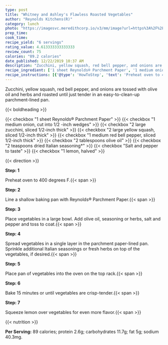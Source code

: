 ```yaml
---
type: post
title: "Whitney and Ashley's Flawless Roasted Vegetables"
author: "Reynolds Kitchens(R)"
category: lunch
photo: "https://imagesvc.meredithcorp.io/v3/mm/image?url=https%3A%2F%2Fcf-images.us-east-1.prod.boltdns.net%2Fv1%2Fstatic%2F1033249144001%2F155bff5c-e9ae-406a-a1ee-a372b71505be%2F367351ea-9b6b-49f0-a194-3cd4158e53c8%2F1280x720%2Fmatch%2Fimage.jpg"
prep_time: 
cook_time: 
recipe_yield: "6 servings"
rating_value: 4.613333333333333
review_count: 75
calories: "89.2 calories"
date_published: 12/22/2019 10:37 AM
description: "Zucchini, yellow squash, red bell pepper, and onions are tossed with olive oil and herbs and roasted until just tender in an easy-to-clean-up parchment-lined pan."
recipe_ingredient: ['1 sheet Reynolds® Parchment Paper', '1 medium onion, cut into 1/2 -inch wedges', '2 large zucchini, sliced 1/2-inch thick', '2 large yellow squash, sliced 1/2-inch thick', '1 medium red bell pepper, sliced 1/2-inch thick', '2 tablespoons olive oil', '2 teaspoons dried Italian seasoning*', 'Salt and pepper to taste', '1 lemon, halved']
recipe_instructions: [{'@type': 'HowToStep', 'text': 'Preheat oven to 400 degrees F.\n'}, {'@type': 'HowToStep', 'text': 'Line a shallow baking pan with Reynolds&reg; Parchment Paper.\n'}, {'@type': 'HowToStep', 'text': 'Place vegetables in a large bowl. Add olive oil, seasoning or herbs, salt and pepper and toss to coat.\n'}, {'@type': 'HowToStep', 'text': 'Spread vegetables in a single layer in the parchment paper-lined pan. Sprinkle additional Italian seasonings or fresh herbs on top of the vegetables, if desired.\n'}, {'@type': 'HowToStep', 'text': 'Place pan of vegetables into the oven on the top rack.\n'}, {'@type': 'HowToStep', 'text': 'Bake 15 minutes or until vegetables are crisp-tender.\n'}, {'@type': 'HowToStep', 'text': 'Squeeze lemon over vegetables for even more flavor.\n'}]
---
```


Zucchini, yellow squash, red bell pepper, and onions are tossed with olive oil and herbs and roasted until just tender in an easy-to-clean-up parchment-lined pan. 

{{< boldheading >}}

{{< checkbox "1 sheet Reynolds® Parchment Paper" >}}
{{< checkbox "1 medium onion, cut into 1/2 -inch wedges" >}}
{{< checkbox "2 large zucchini, sliced 1/2-inch thick" >}}
{{< checkbox "2 large yellow squash, sliced 1/2-inch thick" >}}
{{< checkbox "1 medium red bell pepper, sliced 1/2-inch thick" >}}
{{< checkbox "2 tablespoons olive oil" >}}
{{< checkbox "2 teaspoons dried Italian seasoning*" >}}
{{< checkbox "Salt and pepper to taste" >}}
{{< checkbox "1  lemon, halved" >}}


{{< direction >}}

**Step: 1**

Preheat oven to 400 degrees F.{{< span >}}

**Step: 2**

Line a shallow baking pan with Reynolds® Parchment Paper.{{< span >}}

**Step: 3**

Place vegetables in a large bowl. Add olive oil, seasoning or herbs, salt and pepper and toss to coat.{{< span >}}

**Step: 4**

Spread vegetables in a single layer in the parchment paper-lined pan. Sprinkle additional Italian seasonings or fresh herbs on top of the vegetables, if desired.{{< span >}}

**Step: 5**

Place pan of vegetables into the oven on the top rack.{{< span >}}

**Step: 6**

Bake 15 minutes or until vegetables are crisp-tender.{{< span >}}

**Step: 7**

Squeeze lemon over vegetables for even more flavor.{{< span >}}

{{< nutrition >}}

**Per Serving:** 89 calories; protein 2.6g; carbohydrates 11.7g; fat 5g; sodium 40.3mg.